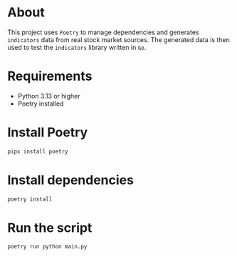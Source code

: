 # About

This project uses `Poetry` to manage dependencies and generates `indicators` data from real stock market sources. 
The generated data is then used to test the `indicators` library written in `Go`.

# Requirements
- Python 3.13 or higher
- Poetry installed

# Install Poetry
```bash
pipx install poetry
```

# Install dependencies
```bash
poetry install
```

# Run the script
```bash
poetry run python main.py
```